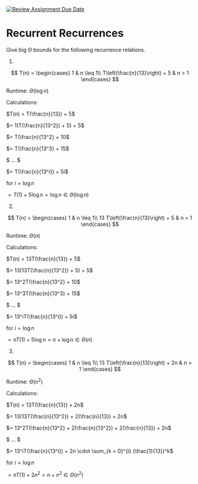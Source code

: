 [![Review Assignment Due Date](https://classroom.github.com/assets/deadline-readme-button-24ddc0f5d75046c5622901739e7c5dd533143b0c8e959d652212380cedb1ea36.svg)](https://classroom.github.com/a/8KYthzwp)
# Recurrent Recurrences

Give big $\Theta$ bounds for the following recurrence relations.

1.
$$ T(n) =
    \begin{cases}
        1 & n \leq 1\\
        T\left(\frac{n}{13}\right) + 5 & n > 1
    \end{cases}
$$

Runtime: $\Theta (\log n)$

Calculations:

$T(n) = T(\frac{n}{13}) + 5$

$= 1(T(\frac{n}{13^2}) + 5) + 5$

$= T(\frac{n}{13^2} + 10$

$= T(\frac{n}{13^3} + 15$

$ ... $

$= T(\frac{n}{13^i}) + 5i$

for $i = \log n$

$= T(1) + 5\log n = \log n \in \Theta(\log n)$

2.
$$ T(n) =
    \begin{cases}
        1 & n \leq 1\\
        13 T\left(\frac{n}{13}\right) + 5 & n > 1
    \end{cases}
$$

Runtime:  $\Theta (n)$

Calculations:

$T(n) = 13T(\frac{n}{13}) + 5$

$= 13(13T(\frac{n}{13^2}) + 5) + 5$

$= 13^2T(\frac{n}{13^2} + 10$

$= 13^3T(\frac{n}{13^3} + 15$

$ ... $

$= 13^iT(\frac{n}{13^i}) + 5i$

for $i = \log n$

$= nT(1) + 5\log n = n + \log n \in \Theta(n)$

3.
$$ T(n) =
    \begin{cases}
        1 & n \leq 1\\
        13 T\left(\frac{n}{13}\right) + 2n & n > 1
    \end{cases}
$$

Runtime: $\Theta (n^2)$

Calculations:

$T(n) = 13T(\frac{n}{13}) + 2n$

$= 13(13T(\frac{n}{13^2}) + 2(\frac{n}{13}) + 2n$

$= 13^2T(\frac{n}{13^2} + 2(\frac{n}{13^2}) + 2(\frac{n}{13}) + 2n$

$ ... $

$= 13^iT(\frac{n}{13^i}) + 2n \cdot \sum_{k = 0}^{i} (\frac{1}{13})^k$

for $i = \log n$

$= nT(1) + 2n^2 = n + n^2 \in \Theta(n^2)$
